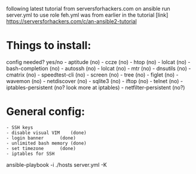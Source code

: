 following latest tutorial from serversforhackers.com on ansible
run server.yml to use role
feh.yml was from earlier in the tutorial
[link] https://serversforhackers.com/c/an-ansible2-tutorial

# Things to install:
config needed? yes/no
	- aptitude 		(no)
	- ccze			(no)
	- htop			(no)
       	- lolcat		(no)
       	- bash-completion	(no)
       	- autossh		(no)
       	- lolcat		(no)
       	- mtr			(no)
       	- dnsutils		(no)
       	- cmatrix		(no)
       	- speedtest-cli		(no)
       	- screen		(no)
       	- tree			(no)
       	- figlet		(no)
       	- wavemon		(no)
       	- netdiscover		(no)
       	- sqlite3		(no)
       	- iftop			(no)
       	- telnet		(no)
       	- iptables-persistent	(no? look more at iptables)
       	- netfilter-persistent	(no?)

# General config:
	- SSH keys
	- disable visual VIM 	(done)
	- login banner		(done)
	- unlimited bash memory (done)
	- set timezone		(done)
	- iptables for SSH

ansible-playbook -i ./hosts server.yml -K
